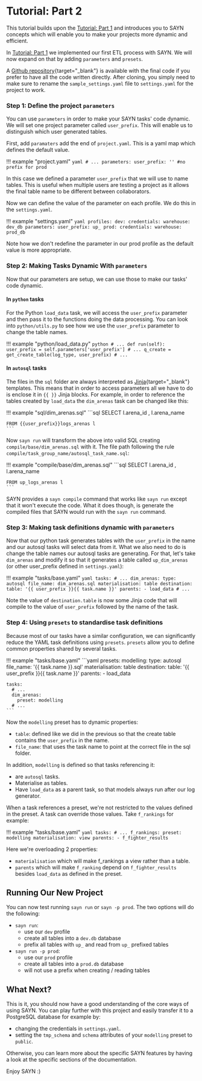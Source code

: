 # Tutorial: Part 2

This tutorial builds upon the [Tutorial: Part 1](tutorial_part1.md) and introduces
you to SAYN concepts which will enable you to make your projects more dynamic and efficient.

In [Tutorial: Part 1](tutorial_part1.md) we implemented our first ETL process with SAYN. We will now expand on that by adding `parameters` and `presets`.

A [Github repository](https://github.com/173TECH/sayn_tutorial_part2){target="\_blank"} is available with the final code if you prefer to have all the code written directly. After cloning, you simply need to make sure to rename the `sample_settings.yaml` file to `settings.yaml` for the project to work.

### Step 1: Define the project `parameters`

You can use `parameters` in order to make your SAYN tasks' code dynamic. We will set one project parameter called `user_prefix`. This will enable us to distinguish which user generated tables.

First, add `paramaters` add the end of `project.yaml`. This is a yaml map which defines the default
value.

!!! example "project.yaml"
    ``` yaml
    # ...
    parameters:
      user_prefix: '' #no prefix for prod
    ```

In this case we defined a parameter `user_prefix` that we will use to name tables. This is useful when multiple users are testing a project as it allows the final table name to be different between collaborators.

Now we can define the value of the parameter on each profile. We do this in the `settings.yaml`.

!!! example "settings.yaml"
    ``` yaml
    profiles:
      dev:
        credentials:
          warehouse: dev_db
        parameters:
          user_prefix: up_
      prod:
        credentials:
          warehouse: prod_db
    ```

Note how we don't redefine the parameter in our prod profile as the default value is more appropriate.

### Step 2: Making Tasks Dynamic With `parameters`

Now that our parameters are setup, we can use those to make our tasks' code dynamic.

#### In `python` tasks

For the Python `load_data` task, we will access the `user_prefix` parameter and then pass it to the
functions doing the data processing. You can look into `python/utils.py` to see how we use the `user_prefix` parameter to change the table names.

!!! example "python/load_data.py"
    ```python
        # ...
        def run(self):
            user_prefix = self.parameters['user_prefix']
        # ...
                    q_create = get_create_table(log_type, user_prefix)
        # ...
    ```

#### In `autosql` tasks

The files in the `sql` folder are always interpreted as [Jinja](https://palletsprojects.com/p/jinja/){target="\_blank"}
templates. This means that in order to access parameters all we have to do is enclose it in `{{ }}` Jinja blocks. For example, in order to reference the tables created by `load_data` the `dim_arenas` task can be changed like this:

!!! example "sql/dim_arenas.sql"
    ```sql
    SELECT l.arena_id
         , l.arena_name

    FROM {{user_prefix}}logs_arenas l
    ```

Now `sayn run` will transform the above into valid SQL creating `compile/base/dim_arenas.sql` with it. The file path following the rule `compile/task_group_name/autosql_task_name.sql`:

!!! example "compile/base/dim_arenas.sql"
    ```sql
    SELECT l.arena_id
         , l.arena_name

    FROM up_logs_arenas l
    ```

SAYN provides a `sayn compile` command that works like `sayn run` except that it won't execute the code. What it does though, is generate the compiled files that SAYN would run with the `sayn run` command.

### Step 3: Making task definitions dynamic with `parameters`

Now that our python task generates tables with the `user_prefix` in the name and our autosql tasks will select data from it. What we also need to do is change the table names our autosql tasks are generating. For that, let's take `dim_arenas` and modify it so that it generates a table called `up_dim_arenas` (or other user_prefix defined in `settings.yaml`):

!!! example "tasks/base.yaml"
    ```yaml
    tasks:
      # ...
      dim_arenas:
        type: autosql
        file_name: dim_arenas.sql
        materialisation: table
        destination:
          table: '{{ user_prefix }}{{ task.name }}'
        parents:
          - load_data
      # ...
    ```

Note the value of `destination.table` is now some Jinja code that will compile to the value of `user_prefix` followed by the name of the task.

### Step 4: Using `presets` to standardise task definitions

Because most of our tasks have a similar configuration, we can significantly reduce the YAML task definitions using `presets`. `presets` allow you to define common properties shared by several
tasks.

!!! example "tasks/base.yaml"
    ```yaml
    presets:
      modelling:
        type: autosql
        file_name: '{{ task.name }}.sql'
        materialisation: table
        destination:
          table: '{{ user_prefix }}{{ task.name }}'
        parents:
          - load_data

    tasks:
      # ...
      dim_arenas:
        preset: modelling
      # ...
    ```

Now the `modelling` preset has to dynamic properties:
* `table`: defined like we did in the previous so that the create table contains the `user_prefix` in the name.
* `file_name`: that uses the task name to point at the correct file in the sql folder.

In addition, `modelling` is defined so that tasks referencing it:
* are `autosql` tasks.
* Materialise as tables.
* Have `load_data` as a parent task, so that models always run after our log generator.

When a task references a preset, we're not restricted to the values defined in the preset. A task can override those values. Take `f_rankings` for example:

!!! example "tasks/base.yaml"
    ```yaml
    tasks:
      # ...
      f_rankings:
        preset: modelling
        materialisation: view
        parents:
          - f_fighter_results
    ```

Here we're overloading 2 properties:
* `materialisation` which will make f_rankings a view rather than a table.
* `parents` which will make `f_ranking` depend on `f_fighter_results` besides `load_data` as defined
  in the preset.

## Running Our New Project

You can now test running `sayn run` or `sayn -p prod`. The two options will do the following:

* `sayn run`:
    * use our `dev` profile
    * create all tables into a `dev.db` database
    * prefix all tables with `up_` and read from `up_` prefixed tables
* `sayn run -p prod`:
    * use our `prod` profile
    * create all tables into a `prod.db` database
    * will not use a prefix when creating / reading tables

## What Next?

This is it, you should now have a good understanding of the core ways of using SAYN. You can play further with this project and easily transfer it to a PostgreSQL database for example by:

* changing the credentials in `settings.yaml`.
* setting the `tmp_schema` and `schema` attributes of your `modelling` preset to `public`.

Otherwise, you can learn more about the specific SAYN features by having a look at the specific sections of the documentation.

Enjoy SAYN :)
